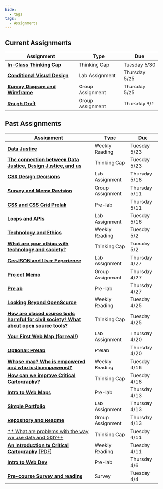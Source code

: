 ```yaml
---
hide:
  - tags
tags:
  - Assignments
---
```

## Current Assignments

|Assignment|Type|Due|
|-----------|----|---|
|[**In-Class Thinking Cap**](./week8/thinking_cap.md)|Thinking Cap|Tuesday 5/30|
|[**Conditional Visual Design**](./week7/lab_assignment.md)|Lab Assignment|Thursday 5/25|
|[**Survey Diagram and Wireframe**](./week6/group_assignment.md)|Group Assignment|Thursday 5/25|
|[**Rough Draft**](./week8/group_assignment.md)|Group Assignment|Thursday 6/1|

## Past Assignments

|Assignment|Type|Due|
|-----------|----|---|
|[**Data Justice**](./week7/reading.md)|Weekly Reading|Tuesday 5/23|
[**The connection between Data Justice, Design Justice, and us**](./week7/thinking_cap.md)|Thinking Cap|Tuesday 5/23|
|[**CSS Design Decisions**](./week6/lab_assignment.md)|Lab Assignment|Thursday 5/18|
|[**Survey and Memo Revision**](./week4/group_assignment.md)|Group Assignment|Thursday 5/11|
|[**CSS and CSS Grid Prelab**](./week6/prelab.md)|Pre-lab|Thursday 5/11|
|[**Loops and APIs**](./week5/lab_assignment.md)|Lab Assignment|Tuesday 5/16|
|[**Technology and Ethics**](./week4/reading.md)|Weekly Reading|Tuesday 5/2|
|[**What are your ethics with technology and society?**](./week4/thinking_cap.md)|Thinking Cap|Tuesday 5/2|
|[**GeoJSON and User Experience**](./week3/lab_assignment.md)|Lab Assignment|Thursday 4/27|
|[**Project Memo**](./week2/group_assignment.md)|Group Assignment|Thursday 4/27|
|[**Prelab**](./week4/prelab.md)|Pre-lab|Thursday 4/27|
|[**Looking Beyond OpenSource**](./week3/reading.md)|Weekly Reading|Tuesday 4/25|
|[**How are closed source tools harmful for civil society? What about open source tools?**](./week3/thinking_cap.md)|Thinking Cap|Tuesday 4/25|
|[**Your First Web Map (for real!)**](./week2/lab_assignment.md)|Lab Assignment|Thursday 4/20|
|[**Optional: Prelab**](./week3/prelab.md)|Prelab|Thursday 4/20|
|[**Whose map? Who is empowered and who is disempowered?**](./week2/reading.md)|Weekly Reading|Tuesday 4/18|
|[**How can we improve Critical Cartography?**](./week2/thinking_cap.md)|Thinking Cap|Tuesday 4/18|
|[**Intro to Web Maps**](./week2/prelab.md)|Pre-lab|Thursday 4/13|
|[**Simple Portfolio**](./week1/lab_assignment.md)|Lab Assignment|Thursday 4/13|
|[**Repository and Readme**](./week1/group_assignment.md)|Group Assignment|Thursday 4/13|
|[** What are problems with the way we use data and GIS?**](./week1/thinking_cap.md)|Thinking Cap|Tuesday 4/11|
[**An Introduction to Critical Cartography**](./week1/reading.md) [[PDF]](../materials/readings/An_Introduction_to_Critical_Cartography.pdf)|Weekly Reading|Tuesday 4/11|
|[**Intro to Web Dev**](./week1/prelab.md)|Pre-lab|Thursday 4/6|
|[**Pre-course Survey and reading**](week0.md)|Survey|Tuesday 4/4|
